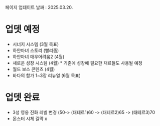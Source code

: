 페이지 업데이트 날짜 : 2025.03.20.


# 업뎃 예정

- 시너지 시스템 (3월 목표)
- 하얀마녀 스토리 (빨리좀)
- 하얀마녀 매우어려움2 (4월)
- 새로운 성장 시스템 (4월) * 기존에 성장에 필요한 재료들도 사용될 예정
- 월드 보스 콘텐츠 (4월)
- 바다의 함가 1~3장 리뉴얼 (6월 목표)

# 업뎃 완료

- 3성 영웅 진화 레벨 변경 (50-> (태테르1)60 -> (태테르2)65 -> (태테르3)70
- 몬스터 시체 길막 x
